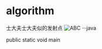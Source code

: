 # algorithm
士大夫士大夫似的发射点
![ABC](http://www.baidu.com/img/bdlogo.gif) 
···java

public static void main
```
